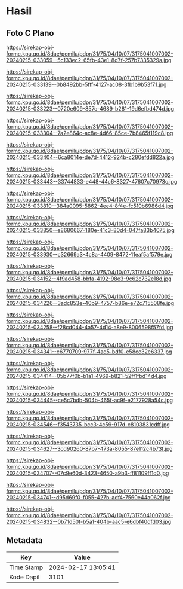 # Hasil

## Foto C Plano

https://sirekap-obj-formc.kpu.go.id/8dae/pemilu/pdpr/31/75/04/10/07/3175041007002-20240215-033059--5c133ec2-65fb-43e1-8d7f-257b7335329a.jpg

https://sirekap-obj-formc.kpu.go.id/8dae/pemilu/pdpr/31/75/04/10/07/3175041007002-20240215-033139--0b8492bb-5fff-4127-ac08-3fb1b9b53f71.jpg

https://sirekap-obj-formc.kpu.go.id/8dae/pemilu/pdpr/31/75/04/10/07/3175041007002-20240215-033223--0720e609-857c-4689-b281-19d6efbd474d.jpg

https://sirekap-obj-formc.kpu.go.id/8dae/pemilu/pdpr/31/75/04/10/07/3175041007002-20240215-033304--7a2e864c-ac8e-4d66-85ce-7b8465f119c8.jpg

https://sirekap-obj-formc.kpu.go.id/8dae/pemilu/pdpr/31/75/04/10/07/3175041007002-20240215-033404--6ca8014e-de7d-4412-924b-c280efdd822a.jpg

https://sirekap-obj-formc.kpu.go.id/8dae/pemilu/pdpr/31/75/04/10/07/3175041007002-20240215-033443--33744833-e448-44c6-8327-47607c70973c.jpg

https://sirekap-obj-formc.kpu.go.id/8dae/pemilu/pdpr/31/75/04/10/07/3175041007002-20240215-033810--384a0095-5862-4ee4-8f4e-fc510b6986d4.jpg

https://sirekap-obj-formc.kpu.go.id/8dae/pemilu/pdpr/31/75/04/10/07/3175041007002-20240215-033850--e8680667-180e-41c3-80d4-047fa83b4075.jpg

https://sirekap-obj-formc.kpu.go.id/8dae/pemilu/pdpr/31/75/04/10/07/3175041007002-20240215-033930--c32669a3-4c8a-4409-8472-11eaf5af579e.jpg

https://sirekap-obj-formc.kpu.go.id/8dae/pemilu/pdpr/31/75/04/10/07/3175041007002-20240215-034152--4f9ad458-bbfa-4192-98e3-9c62c732e18d.jpg

https://sirekap-obj-formc.kpu.go.id/8dae/pemilu/pdpr/31/75/04/10/07/3175041007002-20240215-034226--3adc853e-40b9-4757-b86e-e72c715508fe.jpg

https://sirekap-obj-formc.kpu.go.id/8dae/pemilu/pdpr/31/75/04/10/07/3175041007002-20240215-034258--f28cd044-4a57-4d14-a8e9-8006598f57fd.jpg

https://sirekap-obj-formc.kpu.go.id/8dae/pemilu/pdpr/31/75/04/10/07/3175041007002-20240215-034341--c6770709-977f-4ad5-bdf0-e58cc32e6337.jpg

https://sirekap-obj-formc.kpu.go.id/8dae/pemilu/pdpr/31/75/04/10/07/3175041007002-20240215-034414--05b77f0b-b1a1-4969-b821-52ff1fbd14d4.jpg

https://sirekap-obj-formc.kpu.go.id/8dae/pemilu/pdpr/31/75/04/10/07/3175041007002-20240215-034445--ce5c7bdb-504b-465f-ac9f-e2177928a54c.jpg

https://sirekap-obj-formc.kpu.go.id/8dae/pemilu/pdpr/31/75/04/10/07/3175041007002-20240215-034546--f3543735-bcc3-4c59-917d-c8103831cdff.jpg

https://sirekap-obj-formc.kpu.go.id/8dae/pemilu/pdpr/31/75/04/10/07/3175041007002-20240215-034627--3cd90260-87b7-473a-8055-87e112c4b73f.jpg

https://sirekap-obj-formc.kpu.go.id/8dae/pemilu/pdpr/31/75/04/10/07/3175041007002-20240215-034707--07c9e60d-3423-4650-a9b3-ff81109ff1d0.jpg

https://sirekap-obj-formc.kpu.go.id/8dae/pemilu/pdpr/31/75/04/10/07/3175041007002-20240215-034741--d95d69f0-f055-427b-adf4-7560e44a062f.jpg

https://sirekap-obj-formc.kpu.go.id/8dae/pemilu/pdpr/31/75/04/10/07/3175041007002-20240215-034832--0b71d50f-b5a1-404b-aac5-e6dbf40dfd03.jpg


## Metadata

| Key        | Value               |
| ---------- | ------------------- |
| Time Stamp | 2024-02-17 13:05:41 |
| Kode Dapil | 3101                |



